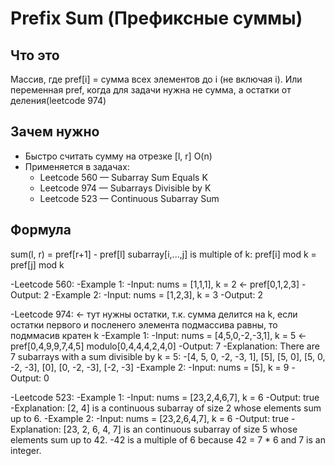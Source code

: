 # Prefix Sum (Префиксные суммы)

## Что это
Массив, где pref[i] = сумма всех элементов до i (не включая i).
Или переменная pref, когда для задачи нужна не сумма, а остатки от деления(leetcode 974)

## Зачем нужно
- Быстро считать сумму на отрезке [l, r] O(n)
- Применяется в задачах:
  - Leetcode 560 — Subarray Sum Equals K
  - Leetcode 974 — Subarrays Divisible by K
  - Leetcode 523 — Continuous Subarray Sum

## Формула
sum(l, r) = pref[r+1] - pref[l]
subarray[i,...,j] is multiple of k: pref[i] mod k = pref[j] mod k


-Leetcode 560:
  -Example 1:
    -Input: nums = [1,1,1], k = 2 <- pref[0,1,2,3]
    -Output: 2
  -Example 2:
    -Input: nums = [1,2,3], k = 3
    -Output: 2



-Leetcode 974: <- тут нужны остатки, т.к. сумма делится на k, если остатки первого и посленего элемента подмассива равны, то подммасив кратен k
  -Example 1:
    -Input: nums = [4,5,0,-2,-3,1], k = 5 <- pref[0,4,9,9,7,4,5] modulo[0,4,4,4,2,4,0]
    -Output: 7
    -Explanation: There are 7 subarrays with a sum divisible by k = 5:
    -[4, 5, 0, -2, -3, 1], [5], [5, 0], [5, 0, -2, -3], [0], [0, -2, -3], [-2, -3]
  -Example 2:
    -Input: nums = [5], k = 9
    -Output: 0



-Leetcode 523:
  -Example 1:
    -Input: nums = [23,2,4,6,7], k = 6
    -Output: true
    -Explanation: [2, 4] is a continuous subarray of size 2 whose elements sum up to 6.
  -Example 2:
    -Input: nums = [23,2,6,4,7], k = 6
    -Output: true
    -Explanation: [23, 2, 6, 4, 7] is an continuous subarray of size 5 whose elements sum up to 42.
    -42 is a multiple of 6 because 42 = 7 * 6 and 7 is an integer.






